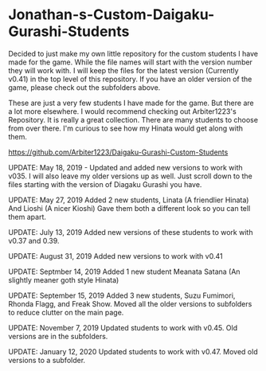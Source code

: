 # Jonathan-s-Custom-Daigaku-Gurashi-Students

Decided to just make my own little repository for the custom students I have made for the game.  While the file names will start with the version number they will work with. I will keep the files for the latest version (Currently v0.41) in the top level of this repository. If you have an older version of the game, please check out the subfolders above. 

These are just a very few students I have made for the game. But there are a lot more elsewhere. I would recommend checking out Arbiter1223's Repository. It is really a great collection. There are many students to choose from over there. I'm curious to see how my Hinata would get along with them. 

https://github.com/Arbiter1223/Daigaku-Gurashi-Custom-Students

UPDATE: May 18, 2019 - Updated and added new versions to work with v035. I will also leave my older versions up as well. Just scroll down to the files starting with the version of Diagaku Gurashi you have.

UPDATE: May 27, 2019 Added 2 new students, Linata (A friendlier Hinata) And Lioshi (A nicer Kioshi) Gave them both a different look so you can tell them apart. 

UPDATE: July 13, 2019 Added new versions of these students to work with v0.37 and 0.39.

UPDATE: August 31, 2019 Added new versions to work with v0.41

UPDATE: Septmber 14, 2019 Added 1 new student Meanata Satana (An slightly meaner goth style Hinata)

UPDATE: September 15, 2019 Added 3 new students, Suzu Fumimori, Rhonda Flagg, and Freak Show.  Moved all the older versions to subfolders to reduce clutter on the main page. 

UPDATE: November 7, 2019 Updated students to work with v0.45. Old versions are in the subfolders. 

UPDATE: January 12, 2020 Updated students to work with v0.47. Moved old versions to a subfolder.
